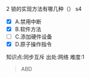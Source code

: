 2
锁的实现方法有哪几种（） s4
- [x] A.禁用中断
- [x] B.软件方法
- [ ] C.添加硬件设备
- [x] D.原子操作指令

知识点:同步互斥
出处:网络
难度:1
> ABD
